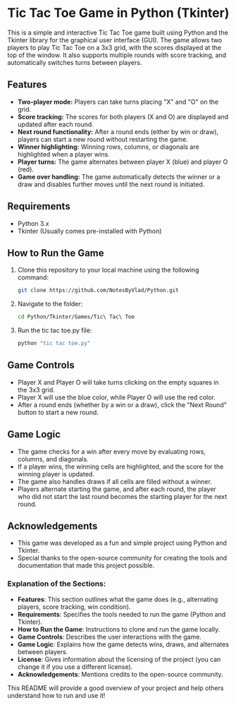 # Tic Tac Toe Game in Python (Tkinter)

This is a simple and interactive Tic Tac Toe game built using Python and the Tkinter library for the graphical user interface (GUI). The game allows two players to play Tic Tac Toe on a 3x3 grid, with the scores displayed at the top of the window. It also supports multiple rounds with score tracking, and automatically switches turns between players.

## Features

- **Two-player mode:** Players can take turns placing "X" and "O" on the grid.
- **Score tracking:** The scores for both players (X and O) are displayed and updated after each round.
- **Next round functionality:** After a round ends (either by win or draw), players can start a new round without restarting the game.
- **Winner highlighting:** Winning rows, columns, or diagonals are highlighted when a player wins.
- **Player turns:** The game alternates between player X (blue) and player O (red).
- **Game over handling:** The game automatically detects the winner or a draw and disables further moves until the next round is initiated.

## Requirements

- Python 3.x
- Tkinter (Usually comes pre-installed with Python)

## How to Run the Game

1. Clone this repository to your local machine using the following command:

   ```bash
   git clone https://github.com/NotesByVlad/Python.git

   ```

2. Navigate to the folder:

   ```bash
   cd Python/Tkinter/Games/Tic\ Tac\ Toe

   ```

3. Run the tic tac toe.py file:
   ```bash
   python "tic tac toe.py"
   ```

## Game Controls

- Player X and Player O will take turns clicking on the empty squares in the 3x3 grid.
- Player X will use the blue color, while Player O will use the red color.
- After a round ends (whether by a win or a draw), click the "Next Round" button to start a new round.

## Game Logic

- The game checks for a win after every move by evaluating rows, columns, and diagonals.
- If a player wins, the winning cells are highlighted, and the score for the winning player is updated.
- The game also handles draws if all cells are filled without a winner.
- Players alternate starting the game, and after each round, the player who did not start the last round becomes the starting player for the next round.

## Acknowledgements

- This game was developed as a fun and simple project using Python and Tkinter.
- Special thanks to the open-source community for creating the tools and documentation that made this project possible.

### Explanation of the Sections:

- **Features**: This section outlines what the game does (e.g., alternating players, score tracking, win condition).
- **Requirements**: Specifies the tools needed to run the game (Python and Tkinter).
- **How to Run the Game**: Instructions to clone and run the game locally.
- **Game Controls**: Describes the user interactions with the game.
- **Game Logic**: Explains how the game detects wins, draws, and alternates between players.
- **License**: Gives information about the licensing of the project (you can change it if you use a different license).
- **Acknowledgements**: Mentions credits to the open-source community.

This README will provide a good overview of your project and help others understand how to run and use it!
